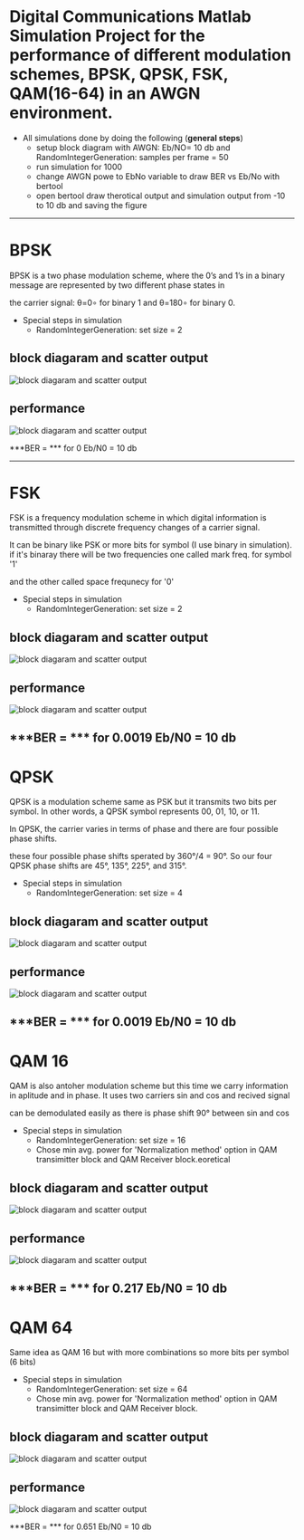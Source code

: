 # Digital Communications Matlab Simulation Project for the performance of different modulation schemes, BPSK, QPSK, FSK, QAM(16-64) in an AWGN environment.
* All simulations done by doing the following (**general steps**)
	* setup block diagram with AWGN: Eb/NO= 10 db and RandomIntegerGeneration: samples per frame = 50
	* run simulation for 1000
	* change AWGN powe to EbNo variable to draw BER vs Eb/No with bertool
	* open bertool draw therotical output and simulation output from -10 to 10 db and saving the figure
---

# BPSK 
BPSK is a two phase modulation scheme, where the 0’s and 1’s in a binary message are represented by two different phase states in 

the carrier signal: θ=0∘ for binary 1 and θ=180∘ for binary 0.


* Special steps in simulation
	* RandomIntegerGeneration: set size = 2

## block diagaram and scatter output
![block diagaram and scatter output](/BPSK/BPSK_Blocks_Scatterplots.PNG)

## performance
![block diagaram and scatter output](/BPSK/performance.PNG)

***BER = *** for 0 Eb/N0 = 10 db

---

# FSK
FSK is a frequency modulation scheme in which digital information is transmitted through discrete frequency changes of a carrier signal. 

It can be binary like PSK or more bits for symbol (I use binary in simulation). if it's binaray there will be two frequencies one called mark freq. for symbol '1' 

and the other called space frequnecy for '0'

* Special steps in simulation
	* RandomIntegerGeneration: set size = 2 

## block diagaram and scatter output
![block diagaram and scatter output](/FSK/FSK_Blocks_Scatterplots.PNG)

## performance
![block diagaram and scatter output](/FSK/performance.PNG)

***BER = *** for 0.0019 Eb/N0 = 10 db
---

# QPSK
QPSK is a modulation scheme same as PSK but it transmits two bits per symbol. In other words, a QPSK symbol represents 00, 01, 10, or 11.

In QPSK, the carrier varies in terms of phase and there are four possible phase shifts.

these four possible phase shifts sperated by 360°/4 = 90°. So our four QPSK phase shifts are 45°, 135°, 225°, and 315°.


* Special steps in simulation
	* RandomIntegerGeneration: set size = 4

## block diagaram and scatter output
![block diagaram and scatter output](/QPSK/QPSK_Blocks_Scatterplots.PNG)

## performance
![block diagaram and scatter output](/QPSK/performance.PNG)

***BER = *** for 0.0019 Eb/N0 = 10 db
---

# QAM 16
QAM is also antoher modulation scheme but this time we carry information in aplitude and in phase. It uses two carriers sin and cos and recived signal

can be demodulated easily as there is phase shift 90° between sin and cos


* Special steps in simulation
	* RandomIntegerGeneration: set size = 16
	* Chose min avg. power for 'Normalization method' option in QAM transimitter block and QAM Receiver block.eoretical

## block diagaram and scatter output
![block diagaram and scatter output](/QAM16/QAM_Blocks_Scatterplots.PNG)

## performance
![block diagaram and scatter output](/QAM16/performance.PNG)

***BER = *** for 0.217 Eb/N0 = 10 db
---

# QAM 64
Same idea as QAM 16 but with more combinations so more bits per symbol (6 bits)

* Special steps in simulation
	* RandomIntegerGeneration: set size = 64 
	* Chose min avg. power for 'Normalization method' option in QAM transimitter block and QAM Receiver block.

## block diagaram and scatter output
![block diagaram and scatter output](/QAM64/QAM_Blocks_Scatterplots.PNG)

## performance
![block diagaram and scatter output](/QAM64/performance.PNG)

***BER = *** for 0.651 Eb/N0 = 10 db
